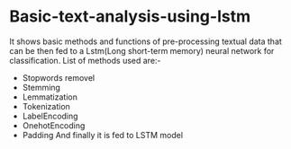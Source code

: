 # Basic-text-analysis-using-lstm
It shows basic methods and functions of pre-processing textual data that can be then fed to a Lstm(Long short-term memory) neural network for classification.
List of methods used are:-
* Stopwords removel
* Stemming
* Lemmatization
* Tokenization
* LabelEncoding
* OnehotEncoding
* Padding
And finally it is fed to LSTM model
